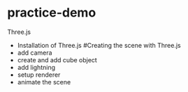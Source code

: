 # practice-demo
Three.js
- Installation of Three.js
#Creating the scene with Three.js
- add camera
- create and add cube object
- add lightning
- setup renderer
- animate the scene

